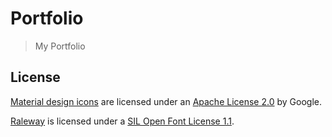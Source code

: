 # Portfolio

> My Portfolio

## License

[Material design icons](https://material.io/tools/icons/) are licensed under an [Apache License 2.0](https://github.com/google/material-design-icons/blob/master/LICENSE) by Google.

[Raleway](https://github.com/impallari/Raleway/) is licensed under a [SIL Open Font License 1.1](https://github.com/impallari/Raleway/blob/master/OFL.txt).
